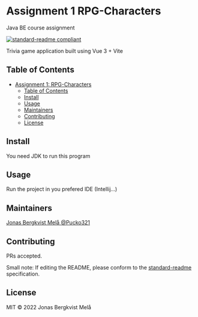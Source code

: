 # Assignment 1 RPG-Characters
Java BE course assignment


[![standard-readme compliant](https://img.shields.io/badge/standard--readme-OK-green.svg?style=flat-square)](https://github.com/RichardLitt/standard-readme)

Trivia game application built using Vue 3 + Vite

## Table of Contents

- [Assignment 1: RPG-Characters](#assignment-1-rpg-characters)
  - [Table of Contents](#table-of-contents)
  - [Install](#install)
  - [Usage](#usage)
  - [Maintainers](#maintainers)
  - [Contributing](#contributing)
  - [License](#license)

## Install

You need JDK to run this program

## Usage

Run the project in you prefered IDE (Intellij...)

## Maintainers

[Jonas Bergkvist Melå @Pucko321](https://github.com/Pucko321)

## Contributing

PRs accepted.

Small note: If editing the README, please conform to the [standard-readme](https://github.com/RichardLitt/standard-readme) specification.

## License

MIT © 2022 Jonas Bergkvist Melå
